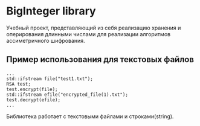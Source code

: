 # BigInteger library
Учебный проект, представляющий из себя реализацию хранения и оперирования длинными числами для реализации алгоритмов ассиметричного шифрования.
## Пример использования для текстовых файлов
```
...
std::ifstream file("test1.txt");
RSA test;
test.encrypt(file);
std::ifstream efile("encrypted_file(1).txt");
test.decrypt(efile);
...
```
Библиотека работает с текстовыми файлами и строками(string).
